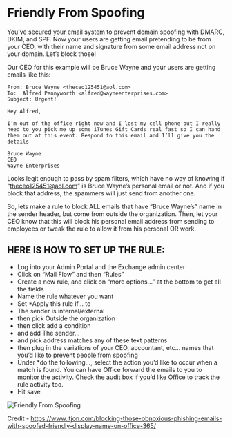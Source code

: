 # Friendly From Spoofing

You’ve secured your email system to prevent domain spoofing with DMARC, DKIM, and SPF. 
Now your users are getting email pretending to be from your CEO, with their name and 
signature from some email address not on your domain. Let’s block those!

Our CEO for this example will be Bruce Wayne and your users are getting emails like this:


```
From: Bruce Wayne <theceo125451@aol.com>
To:  Alfred Pennyworth <alfred@wayneenterprises.com>
Subject: Urgent!

Hey Alfred,

I’m out of the office right now and I lost my cell phone but I really need to you pick me up some iTunes Gift Cards real fast so I can hand them out at this event. Respond to this email and I’ll give you the details

Bruce Wayne
CEO
Wayne Enterprises

```


Looks legit enough to pass by spam filters, which have no way of knowing if “theceo125451@aol.com” is Bruce Wayne’s personal email or not. 
And if you block that address, the spammers will just send from another one.

So, lets make a rule to block ALL emails that have “Bruce Wayne’s” name in the sender header, but come from outside the organization. 
Then, let your CEO know that this will block his personal email address from sending to employees or tweak the rule to allow it 
from his personal OR work.

## HERE IS HOW TO SET UP THE RULE:

- Log into your Admin Portal and the Exchange admin center
- Click on “Mail Flow” and then “Rules”
- Create a new rule, and click on “more options…” at the bottom to get all the fields
- Name the rule whatever you want
- Set *Apply this rule if… to
- The sender is internal/external
- then pick Outside the organization
- then click add a condition
- and add The sender…
- and pick address matches any of these text patterns
- then plug in the variations of your CEO, accountant, etc… names that you’d like to prevent people from spoofing
- Under *do the following…, select the action you’d like to occur when a match is found. You can have Office forward the emails to you to monitor the activity. Check the audit box if you’d like Office to track the rule activity too.
- Hit save

![Friendly From Spoofing](https://github.com/duocircle/Office365-Phishing-Rules/blob/master/assets/img/block-office-365-email-spoofing-friendly-name.jpg)



Credit - https://www.itjon.com/blocking-those-obnoxious-phishing-emails-with-spoofed-friendly-display-name-on-office-365/
